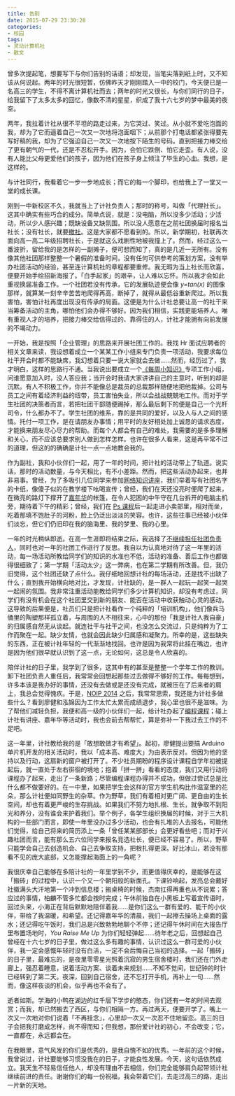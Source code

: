 ```yaml
---
title: 告别
date: 2015-07-29 23:30:28
categories:
- 校园
tags:
- 灵动计算机社
- 散文
---
```


曾多次提起笔，想要写下与你们告别的话语；却发现，当笔尖落到纸上时，又不知该从何说起。两年的时光很短暂，仿佛昨天才刚刚踏入一中的校门，今天便已是一名高三的学生，不得不离计算机社而去；两年的时光又很长，与你们同行的日子，给我留下了太多太多的回忆，像数不清的星星，织成了我十六七岁的梦中最美的夜空。

<!-- more -->

两年，我拉着计社从很不平坦的路走过来，为它哭过、笑过。从小就不爱吃泡面的我，却为了它而逼着自己一次又一次地将泡面咽下；从前那个打电话都紧张得要先写好稿的我，却为了它强迫自己一次又一次地按下陌生的号码。直到把接力棒交给了更有朝气的一代，还是不忍松开手。因为，会怕它跌倒、怕它走歪。有人说，没有人能比父母更爱他们的孩子，因为他们在孩子身上倾注了毕生的心血。我想，是这样的。

与计社同行，我看着它一步一步地成长；而它的每一个脚印，也给我上了一堂又一堂的成长课。

刚到一中新校区不久，我就当上了计社负责人；那时的称号，叫做「代理社长」。这其中确实有些巧合的成分。简单点说，就是：没电脑，所以没多少活动；少活动，所以少人感兴趣；既缺设备又缺氛围，所以没人愿意在之前社团换届时报名当社长；没有社长，就要[撤社](http://tieba.baidu.com/p/2504970332)。这是大家都不愿看到的。所以，新学期初，社联再次面向高一高二年级招聘社长，于是就这么戏剧性地被我撞上了。然而，经过这么一番波折，留给我的是怎样的一副摊子，便可想而知了，真的是几近一无所有。没有像其他社团那样整整一个暑假的准备时间，没有任何可供参考的策划方案，没有举办社团活动的经验，甚至连计算机社的章程都要重修。我无暇为当上社长而欣喜，便要开始手绘招新海报了。「白手起家」的艰辛，让人难以忘怀。所以我才会如此重视换届准备工作。一个社团若没有传承，它的发展轨迹便会像 _y=tan(x)_ 的图像那样，就算某一刻辛辛苦苦地爬得再高，断掉了，就得从最低谷重新爬过。所以我害怕，害怕计社再度出现没有传承的局面。这便是为什么计社总要让高一的社干来当筹备活动的主角，哪怕他们会办得不够好。因为我们相信，实践更能培养人。唯有重视人才的培养，把接力棒交给信得过的、靠得住的人，计社才能拥有向前发展的不竭动力。

一开始，我是按照「企业管理」的思路来开展社团工作的。我找 Hr 面试应聘者的相关文章来读，我设想着成立一个某某工作小组来专门负责一项活动，我要求每位社干开会时都不能缺席，我幻想着只要一说大家就会去做……然而，经历过了，我才明白，这样的思路行不通。当我说出要成立一个[《每周小知识》](http://ld.mmyz.net/tag/computer-tips/)专项工作小组，问谁愿意加入时，没人答应我；当开会时我请大家讲讲自己的主意时，听到的却是沉默。有人不积极工作，你并不能像总是裁员的总裁那样随便地把他裁掉。公司与员工之间有着经济利益的纽带，员工害怕失业，所以会战战兢兢地工作。而对于学生社团的决策者而言，若把社团干部随便踢掉，那么最后剩下的便是自己一个光杆司令，什么都办不了。学生社团的维系，靠的是共同的爱好，以及人与人之间的感情。托付一项工作，是在请朋友办事情；用平时的友好相处加上诚恳的请求态度，才能换来朋友尽心尽力的帮助。而每个人都会有自己的难处，我需要的是多多理解和关心，而不应该总要求别人做到怎样怎样。也许在很多人看来，这是再平常不过的道理，但这的的确确是计社一点一点地教会我的。

作为副社，我和小伙伴们一起，用了一年的时间，把计社的活动带上了轨道。说实话，那时的活动数量，与今天相比，有不小差距。然而，把这些活动办起来，也并非易事。曾经，为了多吸引几位同学来参加[网络知识讲座](http://ld.mmyz.net/2013/12/network_fundamentals_lecture/)，我们举着写有社团名字的卡纸，像傻子似的在教学楼下吆喝宣传；曾经，我们在天还没亮时便爬了起来，在微亮的路灯下撑开了[嘉年华](http://ld.mmyz.net/2014/03/assemble_computers/)的帐篷，在令人犯困的中午守在几台拆开的电脑主机旁，期待着下午的精彩；曾经，我们在 [Ps 课程](http://ld.mmyz.net/2014/05/photoshop_lesson3/)后一起走进小卖部里，相对而坐，吃着那填不饱肚子的河粉，脸上仍泛出淡淡的笑容。也许，这些往事已经被小伙伴们淡忘，但它们仍旧印在我的脑海里、我的梦里、我的心里。

一年的时光稍纵即逝。在高一生涯即将结束之际，我选择了[不继续担任社团负责人](/2014/08/why-dont-i-continue-leading-cptsct/)，同时也对一年的社团工作进行了反思。我自以为认真地对待了这一年里的活动，每一场活动所教给同学们的知识的水准也不低，活动的准备、善后工作也都做得很细致了；第一学期「活动太少」这一弊病，也在第二学期有所改善。但，我仍旧觉得，这个社团还缺了点什么。我仔细地回想计社的每场活动，还是找不出缺了什么；直到我开始横向地对比，才发现，计社缺的，是一群人一起玩一起笑一起哭一起闹的氛围。我非常注重活动能教给同学们多少计算机知识，却没有考虑过，同学们有没有机会在这个社团里交到新的朋友、能否在活动中收获触动心灵的感动。这导致的后果便是，社员们只是把计社看作一个纯粹的「培训机构」，他们像兵马俑里的陶塑那样孤立着，与周围的人不相往来，心中的那份「我是计社人我自豪」的归属感自然无从谈起。就连社干与社干之间，也没怎么交流过，只是纯粹为了工作而聚在一起。缺少友情，也就会因此缺少归属感和凝聚力。所幸的是，这些缺失的东西，正在被计社年轻的一代渐渐地找回。也许是因为我常将此挂在嘴边，也许是因为他们很早就认识到了这一点，无论如何，这总是令人欣喜的。

陪伴计社的日子里，我学到了很多，这其中有的甚至是整整一个学年工作的教训。卸下社团负责人重任后，我常常会回想起那些过去做得不够好的工作。每每想到，许多本该是我办好的事情，还没有去做或是还没有完成，就被压在了后来者的肩上，我总会觉得愧疚。于是，[NOIP 2014](/2014/12/my-noip2014/) 之后，我常常思索，我还能为计社多做些什么？看到廖健和泓锦因为工作太忙太累而成绩退步，我心里也很不是滋味。为了帮他们减轻负担，我便和高一级的小伙伴们一起，给计社办起了[编程课程](http://ld.mmyz.net/2015/04/programming_lessons/)；碰上计社有讲座、嘉年华等活动时，我也会前去帮帮忙，算是弥补一下我过去工作的不足吧。

这一年里，计社教给我的是「敢想敢做才有希望」。起初，廖健提出要搞 Arduino 单片机开发的相关活动时，我以「成本高、难度大」为由表示反对。但因为他的坚持以及行动，这扇新的窗户被打开了。不少社员期盼的程序设计课程自学年初被提起后，就一直处于左右徘徊的境地；抱着「拼一拼」看看的态度，我们又用行动将课程办了起来，走出了一条新路；尽管编程课程办得并不成功，但做过尝试总是比什么都不做要好的。在一中里，如果把学生会这样的官方学生机构比作温室里的花朵，那么计社便如同野生的杂草。作为野草，我们有着相对更广阔、更自由的生长空间，却也有着更严峻的生存挑战。如果我们不努力地扎根、生长，就争取不到阳光和养分，没有谁会来护着我们。举个例子，各学生组织换届的时候，对于三大机构的一些部门而言，即使一年里没办过多少活动，也会有扎堆的人去报名，可能他们觉得，给自己将来的简历添上一条「曾任某某部部长」会更好看些吧；而对于兴趣社团而言，能有那么五六位同学来报名竞选社长，便已经不容易了。所以，野草只能学会自己去创造机会、自己去争取支持，把根扎得更深。好比冰山，若没有那看不见的庞大底部，又怎能撑起海面上的一角呢？

我很庆幸自己能够在多陪计社的一年里学到不少，而更值得庆幸的，是能够在这「搬砖」的过程中，认识一个又一个朝阳般的新面孔。下课铃响起，发亮总会戴好社徽满头大汗地第一个冲到信息楼；搬桌椅的时候，杰南扛得再重也从不说累；答应过的事情，柏麟不管多忙都会按时完成；午休前独自在小黑板上写着宣传语时，回过头来，小海正在背后默默地陪伴着我……是你们这么一群有爱的、能干的小伙伴，带给了我温暖，和希望。还记得嘉年华的清晨，我们一起擦去操场上桌面的露水；还记得吃午饭时，我们总是兴致勃勃地聊个不停；还记得午休时间在大报告厅里布置场地时，_You Raise Me Up_ 为你们轻轻弹起……待年老之后，回想起自己曾经在十六七岁的日子里，做过这么多有趣的事情，认识过这么一群可爱的小伙伴，我一定会感慨年轻时没有白活，一定不会后悔自己当初的选择。一起「搬砖」的日子里，最难忘的，是夜里零零星光照着沉寂的男生宿舍楼时，我们还在门外走廊上，强忍着睡意，说着活动方案、谈着未来规划……不知不觉间，世纪钟的时针已经转到了第二天。夜深，回到自己宿舍，还不忘打开手机，再补上一句……然而，像这样夜谈的机会，似乎再也不会有了。

逝者如斯。学海的小鸭在湖边的红千层下学步的憨态，你们还有一年的时间去观赏；而我，却已然搬去了西区，与你们相隔一方。再过两天，便要开学了。嘴上一次又一次地对你们说着「不再挂念」，心里却一次又一次忍不住地留恋。高三的日子会把我打磨成怎样，尚不得而知；但我想，那份爱计社的初心，不会改变；它，一直都在，永远都会在。

在我眼里，意气风发的你们是优秀的，是我自愧不如的优秀。一年前的这个时候，我曾说过，计社要能够习惯没我在的日子，才能良性发展。今天，这句话依然成立。我天生不轻易信任他人，却没有理由不去相信，你们完全能够肩负起带领计社继续前进的责任。谢谢你们的每一份祝福，我会带着它们，去走过高三的路，走出一片新的天地。